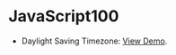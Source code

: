 # JavaScript100

- Daylight Saving Timezone: [View Demo](https://youthful-babbage-d4ff30.netlify.com/).